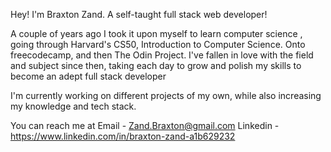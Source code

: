 Hey! I'm Braxton Zand. A self-taught full stack web developer!

A couple of years ago I took it upon myself to learn computer science , going through Harvard's CS50, Introduction to Computer Science. Onto freecodecamp, and then The Odin Project.    I've fallen in love with the field and subject since then, taking each day to grow and polish my skills to become an adept full stack developer

I'm currently working on different projects of my own, while also increasing my knowledge and tech stack.

You can reach me at 
Email - Zand.Braxton@gmail.com
Linkedin - https://www.linkedin.com/in/braxton-zand-a1b629232


<!---
ZandBraxton/ZandBraxton is a ✨ special ✨ repository because its `README.md` (this file) appears on your GitHub profile.
You can click the Preview link to take a look at your changes.
--->
